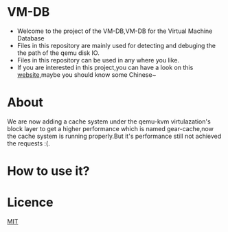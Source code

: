 # VM-DB
- Welcome to the project of the VM-DB,VM-DB for the Virtual Machine Database
- Files in this repository are mainly used for detecting and debuging the the path of the qemu disk IO.
- Files in this repository can be used in any where you like.
- If you are interested in this project,you can have a look on this [website](http://jusonalien.gitbooks.io/scnu-vmdb/content/),maybe you should know some Chinese~


# About

We are now adding a cache system under the qemu-kvm virtulazation's block layer to get a higher performance which is named gear-cache,now the cache system is running properly.But it's performance still not achieved the requests :(.

# How to use it?

# Licence
  [MIT](LICENSE)

